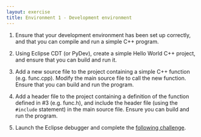 ```yaml
---
layout: exercise
title: Environment 1 - Development environment
---
```


1. Ensure that your development environment has been set up correctly, and that you can compile and run a simple C++ program.

2. Using Eclipse CDT (or PyDev), create a simple Hello World C++ project, and ensure that you can build and run it.

3. Add a new source file to the project containing a simple C++ function (e.g. func.cpp). Modify the main source file to call
   the new function. Ensure that you can build and run the program.
   
4. Add a header file to the project containing a definition of the function defined in #3 (e.g. func.h), and include the header 
   file (using the `#include` statement) in the main source file. Ensure you can build and run the program.
   
5. Launch the Eclipse debugger and complete the [following challenge](https://ornl-ssd.github.io/cpp-dev-env/01-cdt/#breakpoints).
